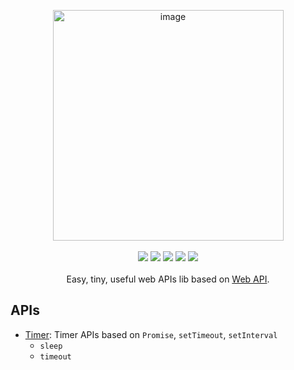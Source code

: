 <p align="center">
<img width="369" alt="image" src="https://user-images.githubusercontent.com/102238922/195490853-18bdb33c-cc5b-4c19-9200-4339dd51a16f.png">

<br>
<br>

<img src="https://img.shields.io/npm/v/wodash">
<img src="https://img.shields.io/npm/dw/wodash" >
<img src="https://img.shields.io/bundlephobia/minzip/wodash?label=minzip">
<img src="https://img.shields.io/github/commit-activity/w/sun0day/wodash" >
<img src="https://img.shields.io/github/search/sun0day/wodash/goto?color=%23812461">
<br>
<br>
Easy, tiny, useful web APIs lib based on <a href="https://developer.mozilla.org/en-US/docs/Web/API">Web API</a>.
</p>


## APIs

- [Timer](/timer): Timer APIs based on `Promise`, `setTimeout`, `setInterval`
  - `sleep`
  - `timeout`